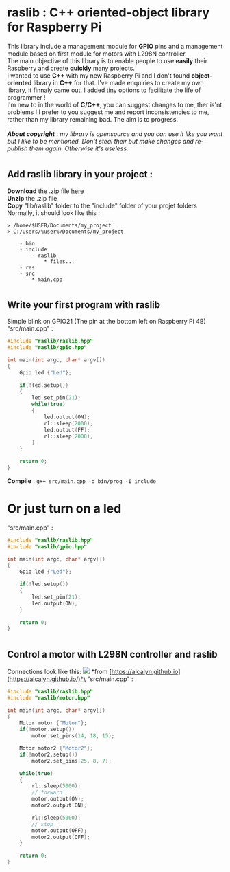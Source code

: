 # raslib : C++ oriented-object library for Raspberry Pi
This library include a management module for **GPIO** pins and a management module based on first module for motors with L298N controller.\
The main objective of this library is to enable people to use **easily** their Raspberry and create **quickly** many projects.\
I wanted to use **C++** with my new Raspberry Pi and I don't found **object-oriented** library in **C++** for that. I've made enquiries to create my own library, it finnaly came out. I added tiny options to facilitate the life of programmer !\
I'm new to in the world of **C/C++**, you can suggest changes to me, ther is'nt problems ! I prefer to you suggest me and report inconsistencies to me, rather than my library remaining bad. The aim is to progress.\
\
***About copyright*** : *my library is opensource and you can use it like you want but I like to be mentioned. Don't steal their but make changes and re-publish them again. Otherwise it's useless.*
#
## Add raslib library in your project :
**Download** the .zip file [here](https://github.com/antoninhrlt/raslib/archive/main.zip)\
**Unzip** the .zip file\
**Copy** "lib/raslib" folder to the "include" folder of your projet folders\
Normally, it should look like this :
```
> /home/$USER/Documents/my_project
> C:/Users/%user%/Documents/my_project

    - bin
    - include
        - raslib
            * files...
    - res
    - src
        * main.cpp
```
#
## Write your first program with raslib
Simple blink on GPIO21 (The pin at the bottom left on Raspberry Pi 4B)\
"src/main.cpp" :
```cpp
#include "raslib/raslib.hpp"
#include "raslib/gpio.hpp"

int main(int argc, char* argv[])
{
    Gpio led {"Led"};

    if(!led.setup())
    {
        led.set_pin(21);
        while(true)
        {
            led.output(ON);
            rl::sleep(2000);
            led.output(FF);
            rl::sleep(2000);
        }
    }

    return 0;
}
```
**Compile** : `g++ src/main.cpp -o bin/prog -I include`
#
# Or just turn on a led
"src/main.cpp" :
```cpp
#include "raslib/raslib.hpp"
#include "raslib/gpio.hpp"

int main(int argc, char* argv[])
{
    Gpio led {"Led"};

    if(!led.setup())
    {
        led.set_pin(21);
        led.output(ON);
    }

    return 0;
}
```
#
## Control a motor with L298N controller and raslib
Connections look like this: ![](https://alcalyn.github.io/assets/images/rpi-motors/rasp-l298n.png) 
*from [https://alcalyn.github.io](https://alcalyn.github.io/)*\
"src/main.cpp" :
```cpp
#include "raslib/raslib.hpp"
#include "raslib/motor.hpp"

int main(int argc, char* argv[])
{
    Motor motor {"Motor"};
    if(!motor.setup())
        motor.set_pins(14, 18, 15);

    Motor motor2 {"Motor2"};
    if(!motor2.setup())
        motor2.set_pins(25, 8, 7);

    while(true)
    {
        rl::sleep(5000);
        // forward
        motor.output(ON);
        motor2.output(ON);

        rl::sleep(5000);
        // stop
        motor.output(OFF); 
        motor2.output(OFF);
    }

    return 0;
}
```
